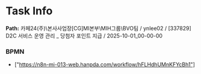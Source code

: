 # Task Info

**Path:** 카페24(주)\본사사업장\[CG]MI본부\MIH그룹\BVO팀 / ynlee02 / [337829] D2C 서비스 운영 관리 _ 당첨자 포인트 지급 / 2025-10-01_00-00-00

### BPMN
- ["https://n8n-mi-013-web.hanpda.com/workflow/hFLHdhUMnKFYcBh1"]


